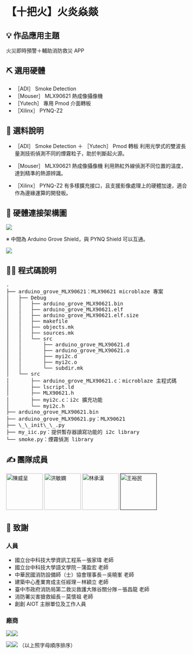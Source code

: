 # 【十把火】火炎焱燚

## 💡 作品應用主題
火災即時預警＋輔助消防救災 APP

## ⛏️ 選用硬體
- ［ADI］ Smoke Detection
- ［Mouser］ MLX90621 熱成像攝像機
- ［Yutech］ 專用 Pmod 介面轉板
- ［Xilinx］ PYNQ-Z2

## 📝 選料說明
- ［ADI］ Smoke Detection ＋ ［Yutech］ Pmod 轉板
    利用光學式的雙波長量測技術偵測不同的煙霧粒子，助於判斷起火源。

- ［Mouser］ MLX90621 熱成像攝像機
    利用熱紅外線偵測不同位置的溫度，達到精準的熱源辨識。

- ［Xilinx］ PYNQ-Z2
    有多樣擴充接口，且支援影像處理上的硬體加速，適合作為邊緣運算的開發板。

## 🧱 硬體連接架構圖
![](https://i.imgur.com/v3t9GGI.png)

※ 中間為 Arduino Grove Shield，與 PYNQ Shield 可以互通。

![](https://pynq.readthedocs.io/en/v2.5.1/_images/arduino_shield.jpg)

## 👨‍💻 程式碼說明
<pre>
.
├── arduino_grove_MLX90621：MLX90621 microblaze 專案
│   ├── Debug
│   │   ├── arduino_grove_MLX90621.bin
│   │   ├── arduino_grove_MLX90621.elf
│   │   ├── arduino_grove_MLX90621.elf.size
│   │   ├── makefile
│   │   ├── objects.mk
│   │   ├── sources.mk
│   │   └── src
│   │       ├── arduino_grove_MLX90621.d
│   │       ├── arduino_grove_MLX90621.o
│   │       ├── myi2c.d
│   │       ├── myi2c.o
│   │       └── subdir.mk
│   └── src
│       ├── arduino_grove_MLX90621.c：microblaze 主程式碼
│       ├── lscript.ld
│       ├── MLX90621.h
│       ├── myi2c.c：i2c 擴充功能
│       └── myi2c.h
├── arduino_grove_MLX90621.bin
├── arduino_grove_MLX90621.py：MLX90621
├── \_\_init\_\_.py
├── my_iic.py：提供暫存器讀寫功能的 i2c library
└── smoke.py：煙霧偵測 library
</pre>

## ✍️ 團隊成員
<a href="https://github.com/cronus6w6"><img width="100" height="100" src="https://avatars.githubusercontent.com/u/43933375?v=4" title="陳威呈"></img></a> <a href="https://github.com/chihuahuamh"><img width="100" height="100" src="https://avatars.githubusercontent.com/u/40608845?v=4"  title="洪敏嫻"></img></a> <a href="https://github.com/BREND3112317"><img width="100" height="100" src="https://avatars.githubusercontent.com/u/34859596?v=4"  title="林承漢"></img></a> <a href=""><img width="100" height="100" src="https://avatars.githubusercontent.com/u/83815808?v=4"  title="王裕民"></img></a>

## 🙏 致謝
### 人員
- 國立台中科技大學資訊工程系－張家瑋 老師
- 國立台中科技大學語文學院－蒲盈宏 老師
- 中華民國消防設備師（士）協會理事長－吳曉峯 老師
- 建築中心產業育成主任經理－林穎立 老師
- 臺中市政府消防局第二救災救護大隊谷關分隊－張昌龍 老師
- 消防署災害搶救組長－莫懷祖 老師
- 創創 AIOT 主辦單位及工作人員

### 廠商
![](https://i.imgur.com/k2sb6A6.png)![](https://i.imgur.com/BiCBCm0.png)

![](https://i.imgur.com/QUE9yoj.png)![](https://i.imgur.com/s3nVZlT.png)
（以上照字母順序排序）